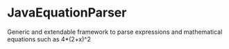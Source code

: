 # JavaEquationParser
Generic and extendable framework to parse expressions and mathematical equations such as 4*(2+x)^2 

